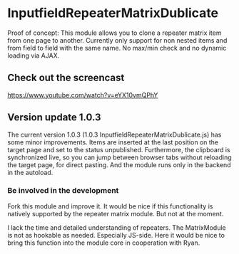 # InputfieldRepeaterMatrixDublicate
Proof of concept: This module allows you to clone a repeater matrix item from one page to another. Currently only support for non nested items and from field to field with the same name. No max/min check and no dynamic loading via AJAX.

## Check out the screencast
https://www.youtube.com/watch?v=eYX10vmQPhY

## Version update 1.0.3
The current version 1.0.3 (1.0.3 InputfieldRepeaterMatrixDublicate.js) has some minor improvements. Items are inserted at the last position on the target page and set to the status unpublished. Furthermore, the clipboard is synchronized live, so you can jump between browser tabs without reloading the target page, for direct pasting. And the module runs only in the backend in the autoload.

### Be involved in the development
Fork this module and improve it. It would be nice if this functionality is natively supported by the repeater matrix module. But not at the moment.

I lack the time and detailed understanding of repeaters. The MatrixModule is not as hookable as needed. Especially JS-side. Here it would be nice to bring this function into the module core in cooperation with Ryan.
